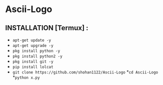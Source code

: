 # Ascii-Logo



## INSTALLATION [Termux] :

* `apt-get update -y`
* `apt-get upgrade -y`
* `pkg install python -y`
* `pkg install python2 -y`
* `pkg install git -y`
* `pip install lolcat`
* `git clone https://github.com/shohan1122/Ascii-Logo`
*`cd Ascii-Logo`
*`python x.py`
